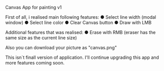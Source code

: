 Canvas App for painting v1

First of all, i realised main following features: 
● Select line width (modal window)
● Select line color 
● Clear Canvas button 
● Draw with LMB 

Additional features that was realised: 
● Erase with RMB (eraser has the same size as the current line size) 

Also you can download your picture as "canvas.png"

This isn`t finall version of application. I'll continue upgrading this app and more features coming soon.
